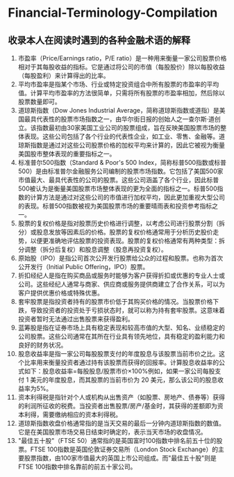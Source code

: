 # Financial-Terminology-Compilation
收录本人在阅读时遇到的各种金融术语的解释
---
1. 市盈率（Price/Earnings ratio，P/E ratio）是一种用来衡量一家公司股票价格相对于其每股收益的指标。它是通过将公司的市值（每股股价）除以每股收益（每股盈利）来计算得出的比率。
2. 平均市盈率是指某个市场、行业或特定投资组合中所有股票的市盈率的平均值。计算平均市盈率的方法很简单，只需将所有股票的市盈率相加，然后除以股票数量即可。
3. 道琼斯指数（Dow Jones Industrial Average，简称道琼斯指数或道指）是美国最具代表性的股票市场指数之一，由华尔街日报的创始人之一查尔斯·道创立。该指数最初由30家美国工业公司的股票组成，旨在反映美国股票市场的整体表现。这些公司包括了各个行业的代表性企业，如工业、零售、金融等。道琼斯指数是通过对这些公司股票价格的加权平均来计算的，因此它被视为衡量美国股市整体表现的重要指标之一。
4. 标准普尔500指数（Standard & Poor's 500 Index，简称标普500指数或标普500）是由标准普尔金融服务公司编制的股票市场指数。它包括了美国500家市值最大、最具代表性的公司的股票。这些公司涵盖了各个行业，因此标普500被认为是衡量美国股票市场整体表现的更为全面的指标之一。标普500指数的计算方法是通过对这些公司的市值进行加权平均，因此更加重视大型公司的表现。标普500指数被视为美国股票市场的重要晴雨表和投资参考指标之一。
5. 股票的复权价格是指对股票历史价格进行调整，以考虑公司进行股票分割（拆分）或股息发放等因素后的价格。股票的复权价格通常用于分析历史股价走势，以便更准确地评估股票的投资表现。股票的复权价格通常有两种类型：拆分调整（拆分后复权）和股息调整（股息再投资复权）。
6. 原始股（IPO）是指公司首次公开发行股票给公众的过程和股票。也称为首次公开发行（Initial Public Offering，IPO）股票。
7. 折扣经纪人是指在购买商品或服务时能够为客户获得折扣或优惠的专业人士或公司。这些经纪人通常与商家、供应商或服务提供商建立了合作关系，可以为客户提供优惠价格或特殊优惠。
8. 套牢股票是指投资者持有的股票市价低于其购买价格的情况。当股票价格下跌，导致投资者的投资处于亏损状态时，就可以称为持有套牢股票。这意味着投资者暂时无法通过出售股票来获得盈利。
9. 蓝筹股是指在证券市场上具有稳定表现和较高市值的大型、知名、业绩稳定的公司股票。这些公司通常在其所在行业具有领先地位，具有稳定的盈利能力和良好的财务状况。
10. 股息收益率是指一家公司每股股票支付的年度股息与该股票当前市价之比。这个比率用来衡量投资者通过持有该股票而获得的回报率。计算股息收益率的公式如下：股息收益率=每股股息/股票市价×100%例如，如果一家公司每股支付 1 美元的年度股息，而其股票的当前市价为 20 美元，那么该公司的股息收益率为5%。
11. 资本利得税是指针对个人或机构从出售资产（如股票、房地产、债券等）获得的利润所征收的税费。当投资者出售股票/房产/基金时，其获得的差额即为资本利得，需要缴纳相应的资本利得税。
12. 道琼斯指数收盘价格通常指的是当天交易的最后一分钟内道琼斯指数的数值。它是在美国股票市场交易日结束时确定的，表示当天市场的收盘情况。
13. "最佳五十股"（FTSE 50）通常指的是英国富时100指数中排名前五十位的股票。FTSE 100指数是英国伦敦证券交易所（London Stock Exchange）的主要股票指数，由100家市值最大的英国上市公司组成。而"最佳五十股"则是FTSE 100指数中排名靠前的前五十家公司。
